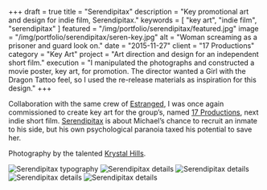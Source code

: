 +++
draft = true
title = "Serendipitax"
description = "Key promotional art and design for indie film, Serendipitax."
keywords = [ "key art", "indie film", "serendipitax" ]
featured = "/img/portfolio/serendipitax/featured.jpg"
image = "/img/portfolio/serendipitax/seren-key.jpg"
alt = "Woman screaming as a prisoner and guard look on."
date = "2015-11-27"
client = "17 Productions"
category = "Key Art"
project = "Art direction and design for an independent short film."
execution = "I manipulated the photographs and constructed a movie poster, key art, for promotion. The director wanted a Girl with the Dragon Tattoo feel, so I used the re-release materials as inspiration for this design."
+++

Collaboration with the same crew of [Estranged](http://williampansky.com/portfolio/estranged), I was once again commissioned to create key art for the group’s, named [17 Productions](https://www.facebook.com/17-productions-483227768524815/), next indie short film. [Serendipitax](https://www.facebook.com/Serendipitax/) is about Michael’s chance to recruit an inmate to his side, but his own psychological paranoia taxed his potential to save her.

Photography by the talented [Krystal Hills](https://www.facebook.com/KrystalHills).

![Serendipitax typography](/img/portfolio/serendipitax/seren-type.png)
![Serendipitax details](/img/portfolio/serendipitax/seren-detail-01.jpg)
![Serendipitax details](/img/portfolio/serendipitax/seren-detail-02.jpg)
![Serendipitax details](/img/portfolio/serendipitax/seren-detail-03.jpg)
![Serendipitax details](/img/portfolio/serendipitax/seren-detail-04.jpg)
